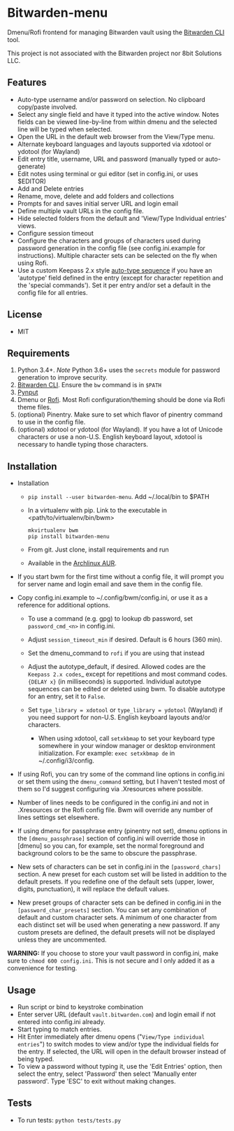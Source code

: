 # Bitwarden-menu

Dmenu/Rofi frontend for managing Bitwarden vault using the [Bitwarden
CLI](https://bitwarden.com/help/article/cli/) tool.

This project is not associated with the Bitwarden project nor 8bit Solutions
LLC.

## Features

- Auto-type username and/or password on selection. No clipboard copy/paste
  involved.
- Select any single field and have it typed into the active window. Notes fields
  can be viewed line-by-line from within dmenu and the selected line will be
  typed when selected.
- Open the URL in the default web browser from the View/Type menu.
- Alternate keyboard languages and layouts supported via xdotool or ydotool (for
  Wayland)
- Edit entry title, username, URL and password (manually typed or auto-generate)
- Edit notes using terminal or gui editor (set in config.ini, or uses $EDITOR)
- Add and Delete entries
- Rename, move, delete and add folders and collections
- Prompts for and saves initial server URL and login email
- Define multiple vault URLs in the config file.
- Hide selected folders from the default and 'View/Type Individual entries'
  views.
- Configure session timeout
- Configure the characters and groups of characters used during password
  generation in the config file (see config.ini.example for instructions).
  Multiple character sets can be selected on the fly when using Rofi.
- Use a custom Keepass 2.x style [auto-type sequence][autotype] if you have an
  'autotype' field defined in the entry (except for character repetition and the
  'special commands'). Set it per entry and/or set a default in the config file
  for all entries.

## License

- MIT

## Requirements

1. Python 3.4+. *Note* Python 3.6+ uses the `secrets` module for password
   generation to improve security.
2. [Bitwarden CLI][bwcli]. Ensure the `bw` command is in `$PATH`
3. [Pynput][pynput]
4. Dmenu or [Rofi][rofi]. Most Rofi configuration/theming should be done via
   Rofi theme files.
5. (optional) Pinentry. Make sure to set which flavor of pinentry command to use
   in the config file.
6. (optional) xdotool or ydotool (for Wayland). If you have a lot of Unicode
   characters or use a non-U.S.  English keyboard layout, xdotool is necessary
   to handle typing those characters.

## Installation

- Installation

  + `pip install --user bitwarden-menu`. Add ~/.local/bin to $PATH
  + In a virtualenv with pip. Link to the executable in
    <path/to/virtualenv/bin/bwm>

        mkvirtualenv bwm
        pip install bitwarden-menu

  + From git. Just clone, install requirements and run
  + Available in the [Archlinux AUR][aur]. 

- If you start bwm for the first time without a config file, it will prompt
  you for server name and login email and save them in the config file.

- Copy config.ini.example to ~/.config/bwm/config.ini, or use it as a
  reference for additional options.

  + To use a command (e.g. gpg) to lookup db password, set `password_cmd_<n>`
    in config.ini.
  + Adjust `session_timeout_min` if desired. Default is 6 hours (360 min).
  + Set the dmenu_command to `rofi` if you are using that instead
  + Adjust the autotype_default, if desired. Allowed codes are the
    `Keepass 2.x codes`_ except for repetitions and most command codes. `{DELAY
    x}` (in milliseconds) is supported.  Individual autotype sequences can be
    edited or deleted using bwm. To disable autotype for an entry, set it to
    `False`.
  + Set `type_library = xdotool` or `type_library = ydotool` (Wayland) if you
    need support for non-U.S. English keyboard layouts and/or characters.

    * When using xdotool, call `setxkbmap` to set your keyboard type somewhere
      in your window manager or desktop environment initialization. For example:
      `exec setxkbmap de` in ~/.config/i3/config. 

- If using Rofi, you can try some of the command line options in config.ini or
  set them using the `dmenu_command` setting, but I haven't tested most of them
  so I'd suggest configuring via .Xresources where possible. 
- Number of lines needs to be configured in the config.ini and not in
  .Xresources or the Rofi config file. Bwm will override any number of
  lines settings set elsewhere.
- If using dmenu for passphrase entry (pinentry not set), dmenu options in the
  `[dmenu_passphrase]` section of config.ini will override those in [dmenu] so you
  can, for example, set the normal foreground and background colors to be the
  same to obscure the passphrase.
- New sets of characters can be set in config.ini in the `[password_chars]`
  section. A new preset for each custom set will be listed in addition to the
  default presets. If you redefine one of the default sets (upper, lower,
  digits, punctuation), it will replace the default values.
- New preset groups of character sets can be defined in config.ini in the
  `[password_char_presets]` section. You can set any combination of default and
  custom character sets. A minimum of one character from each distinct set will
  be used when generating a new password. If any custom presets are defined, the
  default presets will not be displayed unless they are uncommented.

<b>WARNING:</b> If you choose to store your vault password in config.ini, make
sure to `chmod 600 config.ini`. This is not secure and I only added it as a
convenience for testing.

## Usage

- Run script or bind to keystroke combination
- Enter server URL (default `vault.bitwarden.com`) and login email if not
  entered into config.ini already.
- Start typing to match entries.
- Hit Enter immediately after dmenu opens ("`View/Type individual entries`") to
  switch modes to view and/or type the individual fields for the entry. If
  selected, the URL will open in the default browser instead of being typed.
- To view a password without typing it, use the 'Edit Entries' option, then
  select the entry, select 'Password' then select 'Manually enter password'.
  Type 'ESC' to exit without making changes.

## Tests

- To run tests: `python tests/tests.py`

[pynput]: https://github.com/moses-palmer/pynput "Pynput"
[bwcli]: https://github.com/bitwarden/cli "Bitwarden CLI"
[rofi]: https://davedavenport.github.io/rofi/ "Rofi"
[aur]: https://aur.archlinux.org/packages/python-bitwarden-menu-git "Archlinux AUR"
[autotype]: https://keepass.info/help/base/autotype.html#autoseq "Keepass 2.x Autotype codes"
